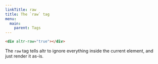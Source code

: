 ```yaml
---
linkTitle: raw
title: The `raw` tag
menu:
  main:
    parent: Tags
---
```


```html
<div altr-raw="true"></div>
```
The `raw` tag tells altr to ignore everything inside the current element, and
just render it as-is.